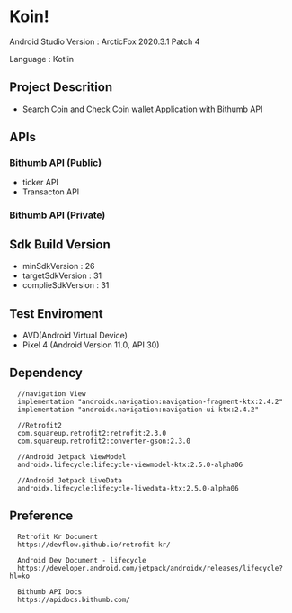 # Koin!
  Android Studio Version : ArcticFox 2020.3.1 Patch 4
  
  Language : Kotlin

## Project Descrition 
  - Search Coin and Check Coin wallet Application with Bithumb API
  
## APIs
 ### Bithumb API (Public)
  - ticker API
  - Transacton API 
 ### Bithumb API (Private)
 
## Sdk Build Version 
  - minSdkVersion : 26
  - targetSdkVersion : 31
  - complieSdkVersion :  31

## Test Enviroment 
 - AVD(Android Virtual Device)
 - Pixel 4 (Android Version 11.0, API 30)

## Dependency 
```
  //navigation View
  implementation "androidx.navigation:navigation-fragment-ktx:2.4.2"
  implementation "androidx.navigation:navigation-ui-ktx:2.4.2"
  
  //Retrofit2
  com.squareup.retrofit2:retrofit:2.3.0
  com.squareup.retrofit2:converter-gson:2.3.0
  
  //Android Jetpack ViewModel
  androidx.lifecycle:lifecycle-viewmodel-ktx:2.5.0-alpha06
  
  //Android Jetpack LiveData
  androidx.lifecycle:lifecycle-livedata-ktx:2.5.0-alpha06
```

## Preference 
```
  Retrofit Kr Document 
  https://devflow.github.io/retrofit-kr/
  
  Android Dev Document - lifecycle
  https://developer.android.com/jetpack/androidx/releases/lifecycle?hl=ko
  
  Bithumb API Docs 
  https://apidocs.bithumb.com/
  
```
